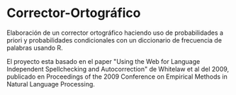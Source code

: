 # Corrector-Ortográfico
Elaboración de un corrector ortográfico haciendo uso de probabilidades a priori y probabilidades condicionales con un diccionario de frecuencia de palabras usando R.

El proyecto esta basado en el paper "Using the Web for Language Independent Spellchecking and
Autocorrection" de Whitelaw et al del 2009, publicado en Proceedings of the 2009 Conference on Empirical Methods in Natural Language Processing.


